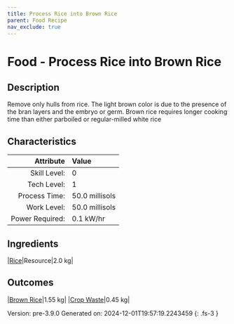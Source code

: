 ```yaml
---
title: Process Rice into Brown Rice
parent: Food Recipe
nav_exclude: true
---
```

# Food - Process Rice into Brown Rice

## Description
 Remove only hulls from rice. The light brown color is due to the presence of the bran layers&#10;&#9;&#9;and the embryo or germ. Brown rice requires longer cooking time than either parboiled or regular-milled white rice 

## Characteristics

| Attribute      | Value |
|--------:|:------|
|Skill Level:|0|
|Tech Level:|1|
|Process Time:|50.0 millisols|
|Work Level:|50.0 millisols|
|Power Required:|0.1 kW/hr|

## Ingredients

|[Rice](../resource/rice.html)|Resource|2.0 kg|

## Outcomes

|[Brown Rice](../resource/brown-rice.html)|1.55 kg|
|[Crop Waste](../resource/crop-waste.html)|0.45 kg|


Version: pre-3.9.0 Generated on: 2024-12-01T19:57:19.2243459
{: .fs-3 }

